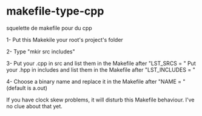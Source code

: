 # makefile-type-cpp
squelette de makefile pour du cpp

1-  Put this Makekile your root's project's folder

2-  Type "mkir src includes"

3-  Put your .cpp in src and list them in the Makefile after "LST_SRCS = "
    Put your .hpp in includes and list them in the Makefile after "LST_INCLUDES = "
    
4-  Choose a binary name and replace it in the Makefile after "NAME = " (default is a.out)

If you have clock skew problems, it will disturb this Makefile behaviour. I've no clue about that yet.
